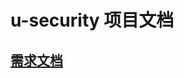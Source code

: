 ﻿# u-security 项目文档

## [需求文档](https://github.com/git-u-security/doc/blob/master/%E9%9C%80%E6%B1%82%E6%96%87%E6%A1%A3.md)
